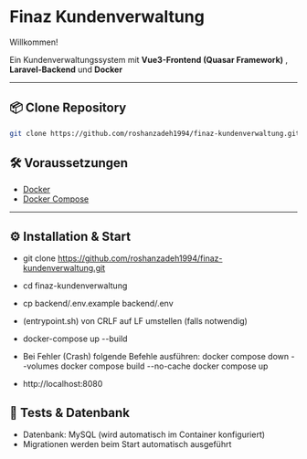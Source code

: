 # Finaz Kundenverwaltung

Willkommen!  

Ein Kundenverwaltungssystem mit **Vue3-Frontend (Quasar Framework)** , **Laravel-Backend** und **Docker**

---

## 📦 Clone Repository

```bash
git clone https://github.com/roshanzadeh1994/finaz-kundenverwaltung.git
```

## 🛠️ Voraussetzungen

- [Docker](https://www.docker.com/)
- [Docker Compose](https://docs.docker.com/compose/)

---

## ⚙️ Installation & Start


- git clone https://github.com/roshanzadeh1994/finaz-kundenverwaltung.git
- cd finaz-kundenverwaltung
- cp backend/.env.example backend/.env
- (entrypoint.sh) von CRLF auf LF umstellen (falls notwendig) 
- docker-compose up --build
- Bei Fehler (Crash) folgende Befehle ausführen:
    docker compose down --volumes
    docker compose build --no-cache
    docker compose up

- http://localhost:8080

## 🧪 Tests & Datenbank

- Datenbank: MySQL (wird automatisch im Container konfiguriert)
- Migrationen werden beim Start automatisch ausgeführt




